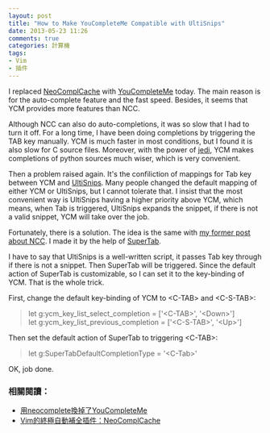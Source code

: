 ```yaml
---
layout: post
title: "How to Make YouCompleteMe Compatible with UltiSnips"
date: 2013-05-23 11:26
comments: true
categories: 計算機
tags:
- Vim
- 插件
---
```

I replaced [NeoComplCache][] with [YouCompleteMe][] today. The main reason is for the auto-complete feature and the fast speed. Besides, it seems that YCM provides more features than NCC.

Although NCC can also do auto-completions, it was so slow that I had to turn it off. For a long time, I have been doing completions by triggering the TAB key manually. YCM is much faster in most conditions, but I found it is also slow for C source files. Moreover, with the power of [jedi][], YCM makes completions of python sources much wiser, which is very convenient.

Then a problem raised again. It's the confiliction of mappings for Tab key between YCM and [UltiSnips][]. Many people changed the default mapping of either YCM or UltiSnips, but I cannot tolerate that. I insist that the most convenient way is UltiSnips having a higher priority above YCM, which means, when Tab is triggered, UltiSnips expands the snippet, if there is not a valid snippet, YCM will take over the job.

Fortunately, there is a solution. The idea is the same with [my former post about NCC][post1]. I made it by the help of [SuperTab][].

I have to say that UltiSnips is a well-written script, it passes Tab key through if there is not a snippet. Then SuperTab will be triggered. Since the default action of SuperTab is customizable, so I can set it to the key-binding of YCM. That is the whole trick.

First, change the default key-binding of YCM to \<C-TAB\> and \<C-S-TAB\>:

>let g:ycm_key_list_select_completion = ['\<C-TAB\>', '\<Down\>']  
>let g:ycm_key_list_previous_completion = ['\<C-S-TAB\>', '\<Up\>']

Then set the default action of SuperTab to triggering \<C-TAB\>:

>let g:SuperTabDefaultCompletionType = '\<C-Tab\>'

OK, job done.

### 相關閱讀：

* [用neocomplete換掉了YouCompleteMe](/post/replace-youcompleteme-with-neocomplete/)
* [Vim的終極自動補全插件：NeoComplCache](/post/neocomplcache-vim/)

[NeoComplCache]: https://github.com/Shougo/neocomplcache
[YouCompleteMe]: https://github.com/Valloric/YouCompleteMe
[jedi]: https://github.com/davidhalter/jedi
[post1]: /post/neocomplcache-vim/
[SuperTab]: https://github.com/ervandew/supertab
[UltiSnips]: https://github.com/SirVer/ultisnips


